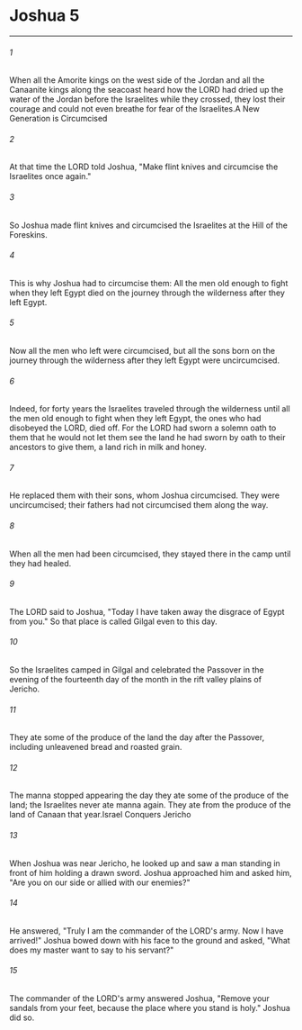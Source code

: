 # Joshua 5
***



###### 1 
When all the Amorite kings on the west side of the Jordan and all the Canaanite kings along the seacoast heard how the LORD had dried up the water of the Jordan before the Israelites while they crossed, they lost their courage and could not even breathe for fear of the Israelites.A New Generation is Circumcised 

###### 2 
At that time the LORD told Joshua, "Make flint knives and circumcise the Israelites once again." 

###### 3 
So Joshua made flint knives and circumcised the Israelites at the Hill of the Foreskins. 

###### 4 
This is why Joshua had to circumcise them: All the men old enough to fight when they left Egypt died on the journey through the wilderness after they left Egypt. 

###### 5 
Now all the men who left were circumcised, but all the sons born on the journey through the wilderness after they left Egypt were uncircumcised. 

###### 6 
Indeed, for forty years the Israelites traveled through the wilderness until all the men old enough to fight when they left Egypt, the ones who had disobeyed the LORD, died off. For the LORD had sworn a solemn oath to them that he would not let them see the land he had sworn by oath to their ancestors to give them, a land rich in milk and honey. 

###### 7 
He replaced them with their sons, whom Joshua circumcised. They were uncircumcised; their fathers had not circumcised them along the way. 

###### 8 
When all the men had been circumcised, they stayed there in the camp until they had healed. 

###### 9 
The LORD said to Joshua, "Today I have taken away the disgrace of Egypt from you." So that place is called Gilgal even to this day. 

###### 10 
So the Israelites camped in Gilgal and celebrated the Passover in the evening of the fourteenth day of the month in the rift valley plains of Jericho. 

###### 11 
They ate some of the produce of the land the day after the Passover, including unleavened bread and roasted grain. 

###### 12 
The manna stopped appearing the day they ate some of the produce of the land; the Israelites never ate manna again. They ate from the produce of the land of Canaan that year.Israel Conquers Jericho 

###### 13 
When Joshua was near Jericho, he looked up and saw a man standing in front of him holding a drawn sword. Joshua approached him and asked him, "Are you on our side or allied with our enemies?" 

###### 14 
He answered, "Truly I am the commander of the LORD's army. Now I have arrived!" Joshua bowed down with his face to the ground and asked, "What does my master want to say to his servant?" 

###### 15 
The commander of the LORD's army answered Joshua, "Remove your sandals from your feet, because the place where you stand is holy." Joshua did so.
